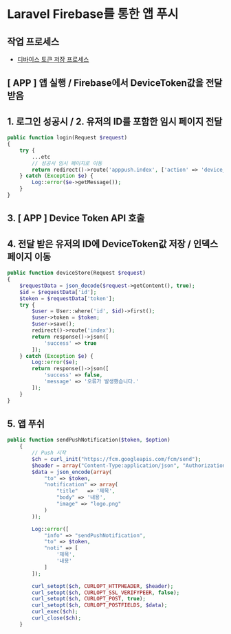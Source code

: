 # Laravel Firebase를 통한 앱 푸시

## 작업 프로세스
- [디바이스 토큰 저장 프로세스](/study/ETC/Process/Firebase%20%EC%95%B1%20%ED%91%B8%EC%8B%9C.md)

## [ APP ] 앱 실행 / Firebase에서 DeviceToken값을 전달 받음

## 1. 로그인 성공시 / 2. 유저의 ID를 포함한 임시 페이지 전달
```php
public function login(Request $request)
{
    try {
        ...etc
        // 성공시 임시 페이지로 이동
        return redirect()->route('apppush.index', ['action' => 'device_token', 'id' => auth()->user()->id]);
    } catch (Exception $e) {
        Log::error($e->getMessage());
    }
}
```

## 3. [ APP ] Device Token API 호출
## 4. 전달 받은 유저의 ID에 DeviceToken값 저장 / 인덱스 페이지 이동
```php
public function deviceStore(Request $request)
{
    $requestData = json_decode($request->getContent(), true);
    $id = $requestData['id'];
    $token = $requestData['token'];
    try {
        $user = User::where('id', $id)->first();
        $user->token = $token;
        $user->save();
        redirect()->route('index');
        return response()->json([
            'success' => true
        ]);
    } catch (Exception $e) {
        Log::error($e);
        return response()->json([
            'success' => false,
            'message' => '오류가 발생했습니다.'
        ]);
    }
}
```

## 5. 앱 푸쉬
```php
public function sendPushNotification($token, $option)
    {
        // Push 시작
        $ch = curl_init("https://fcm.googleapis.com/fcm/send");
        $header = array("Content-Type:application/json", "Authorization:key=<FirebaseKey>");
        $data = json_encode(array(
            "to" => $token,
            "notification" => array(
                "title"   => '제목',
                "body" => '내용',
                "image" => "logo.png"
            )
        ));

        Log::error([
            "info" => "sendPushNotification",
            "to" => $token,
            "noti" => [
                '제목',
                '내용'
            ]
        ]);

        curl_setopt($ch, CURLOPT_HTTPHEADER, $header);
        curl_setopt($ch, CURLOPT_SSL_VERIFYPEER, false);
        curl_setopt($ch, CURLOPT_POST, true);
        curl_setopt($ch, CURLOPT_POSTFIELDS, $data);
        curl_exec($ch);
        curl_close($ch);
    }
```